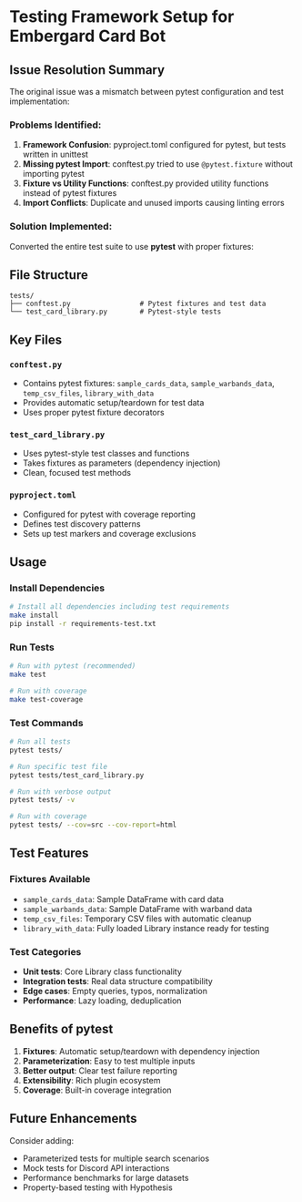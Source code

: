 # Testing Framework Setup for Embergard Card Bot

## Issue Resolution Summary

The original issue was a mismatch between pytest configuration and test implementation:

### Problems Identified:
1. **Framework Confusion**: pyproject.toml configured for pytest, but tests written in unittest
2. **Missing pytest Import**: conftest.py tried to use `@pytest.fixture` without importing pytest
3. **Fixture vs Utility Functions**: conftest.py provided utility functions instead of pytest fixtures
4. **Import Conflicts**: Duplicate and unused imports causing linting errors

### Solution Implemented:
Converted the entire test suite to use **pytest** with proper fixtures:

## File Structure

```
tests/
├── conftest.py                 # Pytest fixtures and test data
└── test_card_library.py        # Pytest-style tests
```

## Key Files

### `conftest.py`
- Contains pytest fixtures: `sample_cards_data`, `sample_warbands_data`, `temp_csv_files`, `library_with_data`
- Provides automatic setup/teardown for test data
- Uses proper pytest fixture decorators

### `test_card_library.py` 
- Uses pytest-style test classes and functions
- Takes fixtures as parameters (dependency injection)
- Clean, focused test methods

### `pyproject.toml`
- Configured for pytest with coverage reporting
- Defines test discovery patterns
- Sets up test markers and coverage exclusions

## Usage

### Install Dependencies
```bash
# Install all dependencies including test requirements
make install
pip install -r requirements-test.txt
```

### Run Tests
```bash
# Run with pytest (recommended)
make test

# Run with coverage
make test-coverage
```

### Test Commands
```bash
# Run all tests
pytest tests/

# Run specific test file
pytest tests/test_card_library.py

# Run with verbose output
pytest tests/ -v

# Run with coverage
pytest tests/ --cov=src --cov-report=html
```

## Test Features

### Fixtures Available
- `sample_cards_data`: Sample DataFrame with card data
- `sample_warbands_data`: Sample DataFrame with warband data  
- `temp_csv_files`: Temporary CSV files with automatic cleanup
- `library_with_data`: Fully loaded Library instance ready for testing

### Test Categories
- **Unit tests**: Core Library class functionality
- **Integration tests**: Real data structure compatibility
- **Edge cases**: Empty queries, typos, normalization
- **Performance**: Lazy loading, deduplication

## Benefits of pytest

1. **Fixtures**: Automatic setup/teardown with dependency injection
2. **Parameterization**: Easy to test multiple inputs
3. **Better output**: Clear test failure reporting
4. **Extensibility**: Rich plugin ecosystem
5. **Coverage**: Built-in coverage integration

## Future Enhancements

Consider adding:
- Parameterized tests for multiple search scenarios
- Mock tests for Discord API interactions  
- Performance benchmarks for large datasets
- Property-based testing with Hypothesis